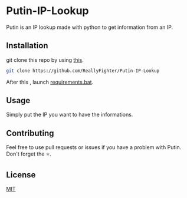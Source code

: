 # Putin-IP-Lookup
Putin is an IP lookup made with python to get information from an IP.

## Installation 
git clone this repo by using [this](https://git-scm.com/downloads).
```bash
git clone https://github.com/ReallyFighter/Putin-IP-Lookup
```
After this , launch [requirements.bat](https://github.com/ReallyFighter/Putin-IP-Lookup/blob/main/requirements.bat).

## Usage
Simply put the IP you want to have the informations.

## Contributing
Feel free to use pull requests or issues if you have a problem with Putin.
Don't forget the ⭐.

## License
[MIT](https://choosealicense.com/licenses/mit/)
